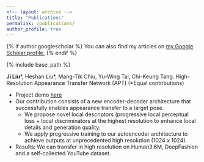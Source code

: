 ```yaml
---
<!-- layout: archive -->
title: "Publications"
permalink: /publications/
author_profile: true
---
```


{% if author.googlescholar %}
  You can also find my articles on <u><a href="{{author.googlescholar}}">my Google Scholar profile</a>.</u>
{% endif %}

{% include base_path %}

<!-- {% for post in site.publications reversed %}
  {% include archive-single.html %}
{% endfor %} -->

**Ji Liu**\*, Heshan Liu\*, Mang-Tik Chiu, Yu-Wing Tai, Chi-Keung Tang. High-Resolution Appearance Transfer Network (APT) (\*Equal contributions)
* Project demo [here](https://jayliu0911.github.io/supp_material/index.html)
* Our contribution consists of a new encoder-decoder architecture that successfully enables appearance transfer to a target pose. 
  * We propose novel local descriptors (progressive local perceptual loss + local discriminators at the highest resolution to enhance local details and generation quality.
  * We apply progressive training to our autoencoder architecture to achieve outputs at unprecedented high resolution (1024 x 1024).
* Results: We can transfer in high resolution on Human3.6M, DeepFashion and a self-collected YouTube dataset.
